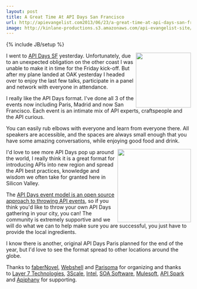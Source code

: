 ```yaml
---
layout: post
title: A Great Time At API Days San Francisco
url: http://apievangelist.com2013/06/23/a-great-time-at-api-days-san-francisco/
image: http://kinlane-productions.s3.amazonaws.com/api-evangelist-site/blog/api-days-logo.png
---
```

{% include JB/setup %}<p>
     <a href="http://sf.apidays.io/" target="_blank"><img src="https://s3.amazonaws.com/kinlane-productions/events/api-days-san-francisco/api-days-san-francisco-logo.png"  width="150" align="right" /></a>
</p>
<p>
     I went to <a href="http://sf.apidays.io/" target="_blank">API Days SF</a> yesterday. Unfortunately, due to an unexpected obligation on the other coast I was unable to make it in time for the Friday kick-off. But after my plane landed at OAK yesterday I headed over to enjoy the last few talks, participate in a panel and network with everyone in attendance.
</p>
<p>
     I really like the API Days format. I've done all 3 of the events now including Paris, Madrid and now San Francisco. Each event is an intimate mix of API experts, craftspeople and the API curious.
</p>
<p>
     You can easily rub elbows with everyone and learn from everyone there. All speakers are accessible, and the spaces are always small enough that you have some amazing conversations, while enjoying good food and drink.
</p>
<p>
     <a href="http://sf.apidays.io/" target="_blank"><img src="https://s3.amazonaws.com/kinlane-productions/events/api-days-san-francisco/api-design-at-api-days-san-francisco.jpg"  width="200" align="right" /></a>
</p>
<p>
     I'd love to see more API Days pop up around the world, I really think it is a great format for introducing APIs into new region and spread the API best practices, knowledge and wisdom we often take for granted here in Silicon Valley.
</p>
<p>
     The <a href="http://apidays.io/2013/06/09/fork-my-conference-it-aint-a-franchise-its-open-source/">API Days event model is an open source approach to throwing API events</a>, so if you think you'd like to throw your own API Days gathering in your city, you can! The community is extremely supportive and we will do what we can to help make sure you are successful, you just have to provide the local ingredients.
</p>
<p>
     I know there is another, original API Days Paris planned for the end of the year, but I'd love to see the format spread to other locations around the globe.
</p>
<p>
     Thanks to <a href="http://fabernovel.com/en/">faberNovel</a>, <a href="http://webshell.io/">Webshell</a> and <a href="http://www.parisoma.com/">Parisoma</a> for organizing and thanks to <a href="http://www.layer7tech.com/">Layer 7 Technologies</a>, <a href="http://www.3scale.net/">3Scale</a>, <a href="http://cloudsecurity.intel.com/api-management">Intel</a>, <a href="http://www.soa.com/">SOA Software</a>, <a href="http://www.mulesoft.com/">Mulesoft</a>, <a href="http://apispark.com/">API Spark</a> and <a href="http://apiphany.com/">Apiphany</a> for supporting.
</p>
